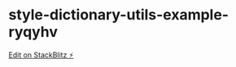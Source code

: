 # style-dictionary-utils-example-ryqyhv

[Edit on StackBlitz ⚡️](https://stackblitz.com/edit/style-dictionary-example-ryqyhv)